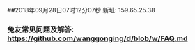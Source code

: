 ##2018年09月28日07时12分07秒 新址: 159.65.25.38
### 兔友常见问题及解答: https://github.com/wanggonging/d/blob/w/FAQ.md

